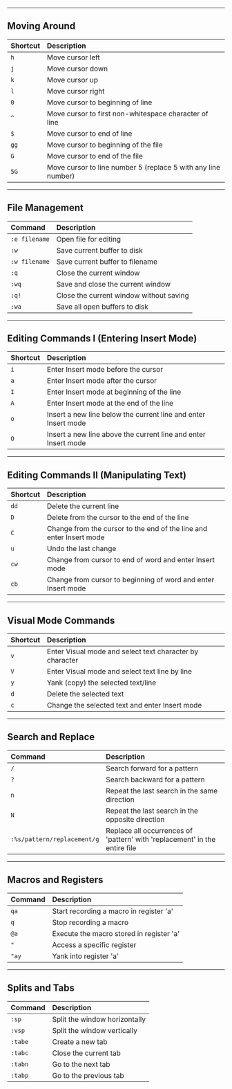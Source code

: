 ***

## Moving Around

| Shortcut | Description |
| :--- | :--- |
| `h` | Move cursor left |
| `j` | Move cursor down |
| `k` | Move cursor up |
| `l` | Move cursor right |
| `0` | Move cursor to beginning of line |
| `^` | Move cursor to first non-whitespace character of line |
| `$` | Move cursor to end of line |
| `gg` | Move cursor to beginning of the file |
| `G` | Move cursor to end of the file |
| `5G` | Move cursor to line number 5 (replace 5 with any line number) |

***

## File Management

| Command | Description |
| :--- | :--- |
| `:e filename` | Open file for editing |
| `:w` | Save current buffer to disk |
| `:w filename` | Save current buffer to filename |
| `:q` | Close the current window |
| `:wq` | Save and close the current window |
| `:q!` | Close the current window without saving |
| `:wa` | Save all open buffers to disk |

***

## Editing Commands I (Entering Insert Mode)

| Shortcut | Description |
| :--- | :--- |
| `i` | Enter Insert mode before the cursor |
| `a` | Enter Insert mode after the cursor |
| `I` | Enter Insert mode at beginning of the line |
| `A` | Enter Insert mode at the end of the line |
| `o` | Insert a new line below the current line and enter Insert mode |
| `O` | Insert a new line above the current line and enter Insert mode |

***

## Editing Commands II (Manipulating Text)

| Shortcut | Description |
| :--- | :--- |
| `dd` | Delete the current line |
| `D` | Delete from the cursor to the end of the line |
| `C` | Change from the cursor to the end of the line and enter Insert mode |
| `u` | Undo the last change |
| `cw` | Change from cursor to end of word and enter Insert mode |
| `cb` | Change from cursor to beginning of word and enter Insert mode |

***

## Visual Mode Commands

| Shortcut | Description |
| :--- | :--- |
| `v` | Enter Visual mode and select text character by character |
| `V` | Enter Visual mode and select text line by line |
| `y` | Yank (copy) the selected text/line |
| `d` | Delete the selected text |
| `c` | Change the selected text and enter Insert mode |

***

## Search and Replace

| Command | Description |
| :--- | :--- |
| `/` | Search forward for a pattern |
| `?` | Search backward for a pattern |
| `n` | Repeat the last search in the same direction |
| `N` | Repeat the last search in the opposite direction |
| `:%s/pattern/replacement/g` | Replace all occurrences of 'pattern' with 'replacement' in the entire file |

***

## Macros and Registers

| Command | Description |
| :--- | :--- |
| `qa` | Start recording a macro in register 'a' |
| `q` | Stop recording a macro |
| `@a` | Execute the macro stored in register 'a' |
| `"` | Access a specific register |
| `"ay` | Yank into register 'a' |

***

## Splits and Tabs

| Command | Description |
| :--- | :--- |
| `:sp` | Split the window horizontally |
| `:vsp` | Split the window vertically |
| `:tabe` | Create a new tab |
| `:tabc` | Close the current tab |
| `:tabn` | Go to the next tab |
| `:tabp` | Go to the previous tab |
